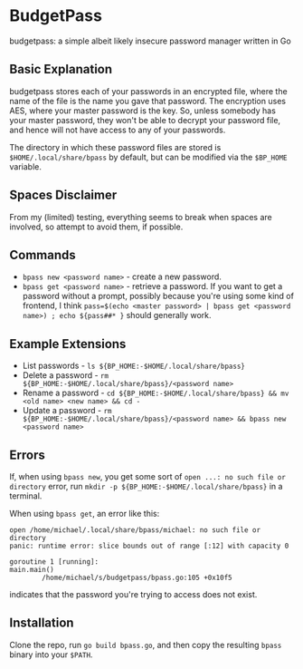 # BudgetPass
budgetpass: a simple albeit likely insecure password manager written in Go

## Basic Explanation
budgetpass stores each of your passwords in an encrypted file, where the name
of the file is the name you gave that password. The encryption uses AES, where
your master password is the key. So, unless somebody has your master password,
they won't be able to decrypt your password file, and hence will not have access
to any of your passwords.

The directory in which these password files are stored is
``$HOME/.local/share/bpass`` by default, but can be modified
via the ``$BP_HOME`` variable.

## Spaces Disclaimer
From my (limited) testing, everything seems to break when spaces are involved,
so attempt to avoid them, if possible.

## Commands
- ``bpass new <password name>`` - create a new password.
- ``bpass get <password name>`` - retrieve a password. If you want to get a
password without a prompt, possibly because you're using some kind of frontend,
I think ``pass=$(echo <master password> | bpass get <password name>) ; echo ${pass##* }``
should generally work.

## Example Extensions
- List passwords - ``ls ${BP_HOME:-$HOME/.local/share/bpass}``
- Delete a password - ``rm ${BP_HOME:-$HOME/.local/share/bpass}/<password name>``
- Rename a password - ``cd ${BP_HOME:-$HOME/.local/share/bpass} && mv <old name> <new name> && cd -``
- Update a password - ``rm ${BP_HOME:-$HOME/.local/share/bpass}/<password name> && bpass new <password name>``

## Errors
If, when using ``bpass new``, you get some sort of ``open ...: no such file or directory``
error, run ``mkdir -p ${BP_HOME:-$HOME/.local/share/bpass}`` in a terminal.

When using ``bpass get``, an error like this:
```
open /home/michael/.local/share/bpass/michael: no such file or directory
panic: runtime error: slice bounds out of range [:12] with capacity 0

goroutine 1 [running]:
main.main()
        /home/michael/s/budgetpass/bpass.go:105 +0x10f5
```
indicates that the password you're trying to access does not exist.

## Installation
Clone the repo, run ``go build bpass.go``, and then copy the resulting
``bpass`` binary into your ``$PATH``.

